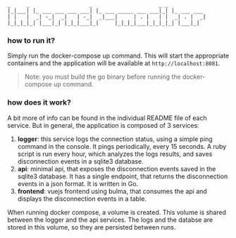  ```
 _     _                   _                     _ _
|_|___| |_ ___ ___ ___ ___| |_ ___ _____ ___ ___|_| |_ ___ ___
| |   |  _| -_|  _|   | -_|  _|___|     | . |   | |  _| . |  _|
|_|_|_|_| |___|_| |_|_|___|_|     |_|_|_|___|_|_|_|_| |___|_|
```

### how to run it?

Simply run the docker-compose up command. This will start the appropriate containers and the application will be available at `http://localhost:8081`.

> Note: you must build the go binary before running the docker-compose up command.

### how does it work?

A bit more of info can be found in the individual README file of each service. But in general, the application is composed of 3 services:

1. **logger**: this service logs the connection status, using a simple ping command in the console. It pings periodically, every 15 seconds. A ruby script is run every hour, which analyzes the logs results, and saves disconnection events in a sqlite3 database.
2. **api**: minimal api, that exposes the disconnection events saved in the sqlite3 database. It has a single endpoint, that returns the disconnection events in a json format. It is written in Go.
3. **frontend**: vuejs frontend using bulma, that consumes the api and displays the disconnection events in a table.

When running docker compose, a volume is created. This volume is shared between the logger and the api services. The logs and the databse are stored in this volume, so they are persisted between runs.
